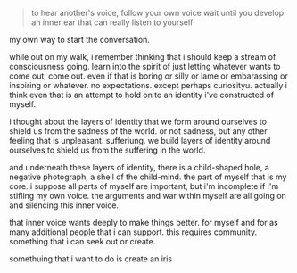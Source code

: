 > to hear another's voice, follow your own voice
> wait until you develop an inner ear that can really listen to yourself


my own way to start the conversation. 

while out on my walk, i remember thinking that i should keep a stream of consciousness going. learn into the spirit of just letting whatever wants to come out, come out. even if that is boring or silly or lame or embarassing or inspiring or whatever. no expectations. except perhaps curiosityu. actually i think even that is an attempt to hold on to an identity i've constructed of myself. 

i thought about the layers of identity that we form around ourselves to shield us from the sadness of the world. or not sadness, but any other feeling that is unpleasant. sufferiung. we build layers of identity around ourselves to shield us from the suffering in the world. 

and underneath these layers of identity, there is a child-shaped hole, a negative photograph, a shell of the child-mind. the part of myself that is my core. i suppose all parts of myself are important, but i'm incomplete if i'm stifling my own voice. the arguments and war within myself are all going on and silencing this inner voice. 

that inner voice wants deeply to make things better. for myself and for as many additional people that i can support. this requires community. something that i can seek out or create. 

somethuing that i want to do is create an iris 